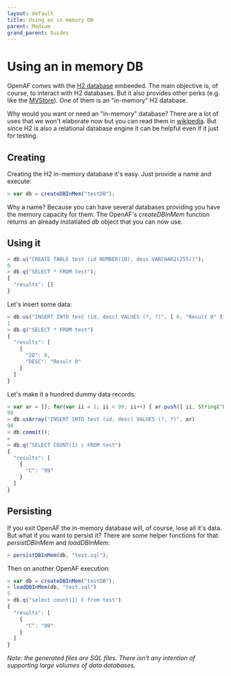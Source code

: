 ```yaml
---
layout: default
title: Using an in memory DB
parent: Medium
grand_parent: Guides
---
```


# Using an in memory DB

OpenAF comes with the [H2 database](http://www.h2database.com) embeeded. The main objective is, of course, to interact with H2 databases. But it also provides other perks (e.g. like the [MVStore](http://www.h2database.com/html/mvstore.html)). One of them is an "in-memory" H2 database.

Why would you want or need an "in-memory" database? There are a lot of uses that we won't elaborate now but you can read them in [wikipedia](https://en.wikipedia.org/wiki/In-memory_database). But since H2 is also a relational database engine it can be helpful even if it just for testing.

## Creating

Creating the H2 in-memory database it's easy. Just provide a name and execute:

````javascript
> var db = createDBInMem("testDB");
````

Why a name? Because you can have several databases providing you have the memory capacity for them. The OpenAF's _createDBInMem_ function returns an already instatiated _db_ object that you can now use.

## Using it

````javascript
> db.u("CREATE TABLE test (id NUMBER(10), desc VARCHAR2(255))");
0
> db.q("SELECT * FROM test");
{
  "results": []
}
````

Let's insert some data:

````javascript
> db.us("INSERT INTO test (id, desc) VALUES (?, ?)", [ 0, "Result 0" ]);
1
> db.q("SELECT * FROM test")
{
  "results": [
    {
      "ID": 0,
      "DESC": "Result 0"
    }
  ]
}
````

Let's make it a hundred dummy data records:

````javascript
> var ar = []; for(var ii = 1; ii < 99; ii++) { ar.push([ ii, String("Result " + ii)]); }
98
> db.usArray("INSERT INTO test (id, desc) VALUES (?, ?)", ar)
98
> db.commit();
> 
> db.q("SELECT COUNT(1) c FROM test")
{
  "results": [
    {
      "C": "99"
    }
  ]
}
````

## Persisting

If you exit OpenAF the in-memory database will, of course, lose all it's data. But what if you want to persist it? There are some helper functions for that: _persistDBInMem_ and _loadDBInMem_:

````javascript
> persistDBInMem(db, "test.sql");
````

Then on another OpenAF execution:

````javascript
> var db = createDBInMem("testDB");
> loadDBInMem(db, "test.sql")
5
> db.q("select count(1) C from test")
{
  "results": [
    {
      "C": "99"
    }
  ]
}
````

_Note: the generated files are SQL files. There isn't any intention of supporting large volumes of data databases._